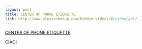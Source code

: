 ```yaml
--- 
layout: post
title: CENTER OF PHONE ETIQUETTE
link: http://www.pleaseshutup.com/hidden-videos/#/video/golf
---
```

<a href=
"http://www.pleaseshutup.com/hidden-videos/#/video/golf">CENTER OF
PHONE ETIQUETTE</a>

<p>CIAO!</p>
